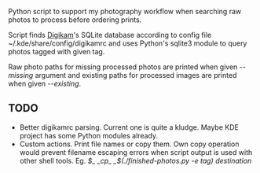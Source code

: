 Python script to support my photography workflow when searching raw
photos to process before ordering prints.

Script finds [Digikam](http://www.digikam.org/)'s SQLite database
according to config file ~/.kde/share/config/digikamrc and uses
Python's sqlite3 module to query photos tagged with given tag.

Raw photo paths for missing processed photos are printed when given
_--missing_ argument and existing paths for processed images are
printed when given _--existing_.

## TODO

* Better digikamrc parsing. Current one is quite a kludge. Maybe KDE
  project has some Python modules already.
* Custom actions. Print file names or copy them. Own copy operation
  would prevent filename escaping errors when script output is used
  with other shell tools. Eg. _$_ _cp_ _$(./finished-photos.py -e
  tag)_ _destination_
